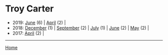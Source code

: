 # Troy Carter

  * 2019: 
      [June](./troy-carter-2019-06.md) (6) | 
      [April](./troy-carter-2019-04.md) (2) | 
  * 2018: 
      [December](./troy-carter-2018-12.md) (1) | 
      [September](./troy-carter-2018-09.md) (2) | 
      [July](./troy-carter-2018-07.md) (1) | 
      [June](./troy-carter-2018-06.md) (2) | 
      [May](./troy-carter-2018-05.md) (2) | 
  * 2017: 
      [April](./troy-carter-2017-04.md) (2) | 

----

[Home](../)
